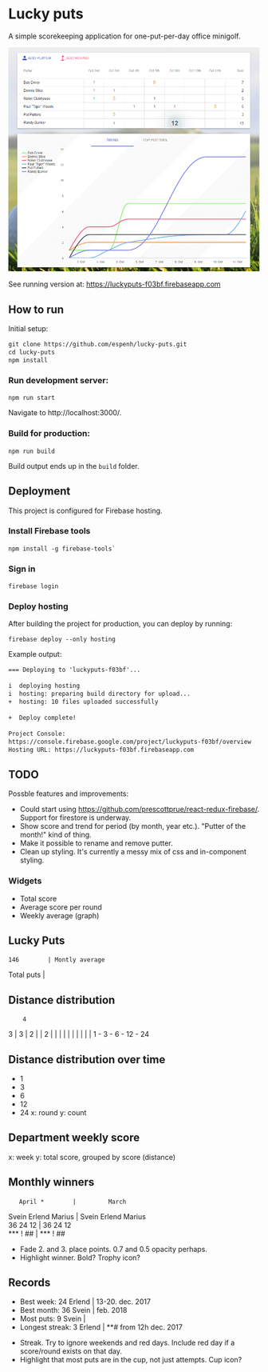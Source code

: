 # Lucky puts
A simple scorekeeping application for one-put-per-day office minigolf.

![alt tag](https://github.com/espenh/lucky-puts/blob/master/docs/screenshots/lucky-puts_main.png)

See running version at: https://luckyputs-f03bf.firebaseapp.com

## How to run
Initial setup:
```
git clone https://github.com/espenh/lucky-puts.git
cd lucky-puts
npm install
```

### Run development server:
```
npm run start
```
Navigate to http://localhost:3000/.

### Build for production:
```
npm run build
```
Build output ends up in the `build` folder.

## Deployment
This project is configured for Firebase hosting.

### Install Firebase tools
```
npm install -g firebase-tools`
```

### Sign in
```
firebase login
```

### Deploy hosting
After building the project for production, you can deploy by running:
```
firebase deploy --only hosting
```

Example output:
```
=== Deploying to 'luckyputs-f03bf'...

i  deploying hosting
i  hosting: preparing build directory for upload...
+  hosting: 10 files uploaded successfully

+  Deploy complete!

Project Console: https://console.firebase.google.com/project/luckyputs-f03bf/overview
Hosting URL: https://luckyputs-f03bf.firebaseapp.com
```

## TODO
Possble features and improvements:
- Could start using https://github.com/prescottprue/react-redux-firebase/. Support for firestore is underway.
- Show score and trend for period (by month, year etc.). "Putter of the month!" kind of thing.
- Make it possible to rename and remove putter.
- Clean up styling. It's currently a messy mix of css and in-component styling.

### Widgets
- Total score
- Average score per round
- Weekly average (graph)


Lucky Puts
-----------------------------------------------------------------
    146        | Montly average
Total puts     | <sparkline>


Distance distribution
-----------------------------------------------------------------
        4
3       |   3
|   2   |   |    2
|   |   |   |    |
|   |   |   |    |
1 - 3 - 6 - 12 - 24

Distance distribution over time
-----------------------------------------------------------------
*  1
*  3
*  6   <linechart>
* 12
* 24
x: round
y: count

Department weekly score
-----------------------------------------------------------------
<stackedcolumnchart>
x: week
y: total score, grouped by score (distance)

Monthly winners
-----------------------------------------------------------------
       April *        |         March          
Svein  Erlend Marius  |  Svein  Erlend Marius  
 36      24     12    |   36      24     12    
 ***      !     ##    |   ***      !     ##    

- Fade 2. and 3. place points. 0.7 and 0.5 opacity perhaps.
- Highlight winner. Bold? Trophy icon?

Records
-----------------------------------------------------------------
* Best week:     24 Erlend | 13-20. dec. 2017
* Best month:    36 Svein  | feb. 2018
* Most puts:      9 Svein  |
* Longest streak: 3 Erlend | **# from 12h dec. 2017 

- Streak. Try to ignore weekends and red days. Include red day if a score/round exists on that day.
- Highlight that most puts are in the cup, not just attempts. Cup icon?